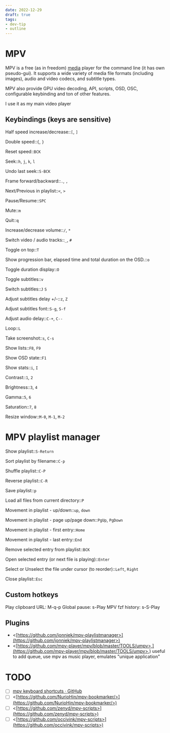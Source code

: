 ```yaml
---
date: 2022-12-29
draft: true
tags:
- dev-tip
- outline
---
```


# MPV

MPV is a free (as in freedom) [media](./media%20%28communication%29.md) player for the
command line (it has own pseudo-gui). It supports a wide variety of media file
formats (including images), audio and video codecs, and subtitle types.

MPV also provide GPU video decoding, API, scripts, OSD, OSC, configurable
keybinding and ton of other features.

I use it as my main video player

## Keybindings (keys are sensitive)

Half speed increase/decrease::`[`, `]`

Double speed::`{`, `}`

Reset speed::`BCK`

Seek::`h`, `j`, `k`, `l`

Undo last seek::`S-BCK`

Frame forward/backward::`.`, `,`

Next/Previous in playlist::`<`, `>`

Pause/Resume::`SPC`

Mute::`m`

Quit::`q`

Increase/decrease volume::`/`, `*`

Switch video / audio tracks::`_`, `#`

Toggle on top::`T`

Show progression bar, elapsed time and total duration on the OSD.::`o`

Toggle duration display::`O`

Toggle subtitles::`v`

Switch subtitles::`J` `S`

Adjust subtitles delay +/-::`z`, `Z`

Adjust subtitles font::`S-g`, `S-f`

Adjust audio delay::`C-+`, `C--`

Loop::`L`

Take screenshot::`s`, `C-s`

Show lists::`F8`, `F9`

Show OSD state::`F1`

Show stats::`i`, `I`

Contrast::`1`, `2`

Brightness::`3`, `4`

Gamma::`5`, `6`

Saturation::`7`, `8`

Resize window::`M-0`, `M-1`, `M-2`

# MPV playlist manager

Show playlist::`S-Return`

Sort playlist by filename::`C-p`

Shuffle playlist::`C-P`

Reverse playlist::`C-R`

Save playlist::`p`

Load all files from current directory::`P`

Movement in playlist - up/down::`up`, `down`

Movement in playlist - page up/page down::`PgUp`, `PgDown`

Movement in playlist - first entry::`Home`

Movement in playlist - last entry::`End`

Remove selected entry from playlist::`BCK`

Open selected entry (or next file is playing)::`Enter`

Select or Unselect the file under cursor (to reorder)::`Left`, `Right`

Close playlist::`Esc`

## Custom hotkeys

Play clipboard URL: M-q-p
Global pause: s-Play
MPV fzf history: s-S-Play

## Plugins


- <[https://github.com/jonniek/mpv-playlistmanager>](https://github.com/jonniek/mpv-playlistmanager>)
- <[https://github.com/mpv-player/mpv/blob/master/TOOLS/umpv>,](https://github.com/mpv-player/mpv/blob/master/TOOLS/umpv>,) useful
  to add queue, use mpv as music player, emulates \"unique
  application\"

# TODO


- [ ] [mpv keyboard shortcuts · GitHub](https://gist.github.com/flatlinebb/07caa79fd3b9f3770788df21756a4611)
- [ ] <[https://github.com/NurioHin/mpv-bookmarker/>](https://github.com/NurioHin/mpv-bookmarker/>)
- [ ] <[https://github.com/zenyd/mpv-scripts>](https://github.com/zenyd/mpv-scripts>)
- [ ] <[https://github.com/occivink/mpv-scripts>](https://github.com/occivink/mpv-scripts>)